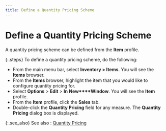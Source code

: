 ```yaml
---
title: Define a Quantity Pricing Scheme
---
```


# Define a Quantity Pricing Scheme


A quantity pricing scheme can be defined from the **Item**  profile.


{:.steps}
To define a quantity pricing scheme, do the following:

- From the main  menu bar, select **Inventory &gt; Items**.  You will see the **Items** browser.
- From the **Items** browser, highlight the item that  you would like to configure quantity pricing for.
- Select **Options** > **Edit**  > **In** **New****Window**. You will see the **Item** profile.
- From the **Item** profile, click the **Sales**  tab.
- Double-click  the **Quantity Pricing** field for  any measure. The **Quantity 
 Pricing** dialog box is displayed.



{:.see_also}
See also
: [Quantity Pricing]({{site.mi_baseurl}}/item-profile-details/item-pricing/discounts-and-special-pricing/quantity-pricing/quantity_pricing.html)
